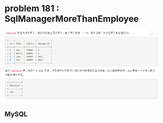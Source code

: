 
# problem 181 : SqlManagerMoreThanEmployee

<img src="https://github.com/Peefy/PeefyLeetCode/blob/master/doc/181.SqlManagerMoreThanEmployee/problem.png"/>

## MySQL

```mysql



```
